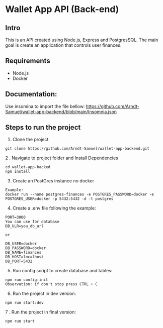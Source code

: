 # Wallet App API (Back-end)

## Intro

This is an API created using Node.js, Express and PostgresSQL.
The main goal is create an application that controls user finances.

## Requirements
- Node.js
- Docker

## Documentation:
Use insomina to import the file bellow: https://github.com/Arndt-Samuel/wallet-app-backend/blob/main/Insomnia.json

## Steps to run the project

1. Clone the project

```
git clone https://github.com/Arndt-Samuel/wallet-app-backend.git
```

2 . Navigate to project folder and Install Dependencies

```
cd wallet-app-backed
npm install
```
3. Create an PostGres instance no docker

```
Example:
docker run --name postgres-finances -e POSTGRES_PASSWORD=docker -e POSTGRES_USER=docker -p 5432:5432 -d -t postgres
```

4. Create a .env file following the example:

```
PORT=3000
You can use for database
DB_ULR=you_db_url

or

DB_USER=docker
DB_PASSWORD=docker
DB_NAME=finances
DB_HOST=localhost
DB_PORT=5432
```

5. Run config script to create database and tables:

```
npm run config:init
Observation: if don't stop press CTRL + C
```

6. Run the project in dev version:

```
npm run start:dev

```

7 . Run the project in final version:


```
npm run start
```
